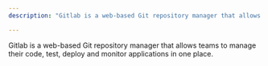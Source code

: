 ```yaml
---
description: "Gitlab is a web-based Git repository manager that allows teams to manage their code, test, deploy and monitor applications in one place."

---
```

Gitlab is a web-based Git repository manager that allows teams to manage their code, test, deploy and monitor applications in one place. 
